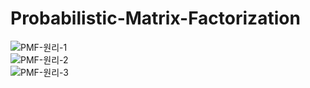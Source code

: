# Probabilistic-Matrix-Factorization

![PMF-원리-1](https://github.com/joyae/Probabilistic-Matrix-Factorization/img/pmf1.png)   
![PMF-원리-2](https://github.com/joyae/Probabilistic-Matrix-Factorization/img/pmf2.png)   
![PMF-원리-3](https://github.com/joyae/Probabilistic-Matrix-Factorization/img/pmf3.png)   
